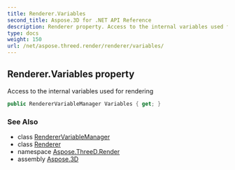 ```yaml
---
title: Renderer.Variables
second_title: Aspose.3D for .NET API Reference
description: Renderer property. Access to the internal variables used for rendering
type: docs
weight: 150
url: /net/aspose.threed.render/renderer/variables/
---
```

## Renderer.Variables property

Access to the internal variables used for rendering

```csharp
public RendererVariableManager Variables { get; }
```

### See Also

* class [RendererVariableManager](../../renderervariablemanager/)
* class [Renderer](../)
* namespace [Aspose.ThreeD.Render](../../../aspose.threed.render/)
* assembly [Aspose.3D](../../../)


